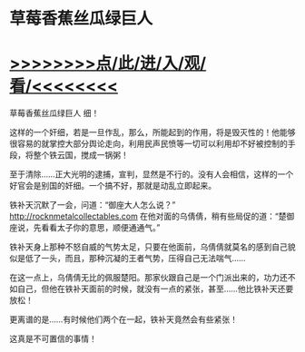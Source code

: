 # 草莓香蕉丝瓜绿巨人

# <a href="https://github.com/dangole/dfs/issues/1">>>>>>>>>点/此/进/入/观/看/<<<<<<<<</a>

草莓香蕉丝瓜绿巨人
细！

这样的一个奸细，若是一旦作乱，那么，所能起到的作用，将是毁灭性的！他能够很容易的就掌控大部分舆论走向，利用民声民愤等一切可以利用却不好被控制的手段，将整个铁云国，搅成一锅粥！

至于清除……正大光明的逮捕，宣判，显然是不行的。没有人会相信，这样的一个好官会是别国的奸细。一个搞不好，那就是动乱立即起来。

铁补天沉默了一会，问道：“御座大人怎么说？”
http://rocknmetalcollectables.com
在他对面的乌倩倩，稍有些局促的道：“楚御座说，先看看太子你的意思，顺便通通气。”

铁补天身上那种不怒自威的气势太足，只要在他面前，乌倩倩就莫名的感到自己貌似是低了一头，而且，那种沉凝的王者气势，压得自己无法喘气……

在这一点上，乌倩倩无比的佩服楚阳。那家伙跟自己是一个门派出来的，功力还不如自己，但他在铁补天面前的时候，就没有一点的紧张，甚至……他比铁补天还要放松！

更离谱的是……有时候他们两个在一起，铁补天竟然会有些紧张！

这真是不可置信的事情！

